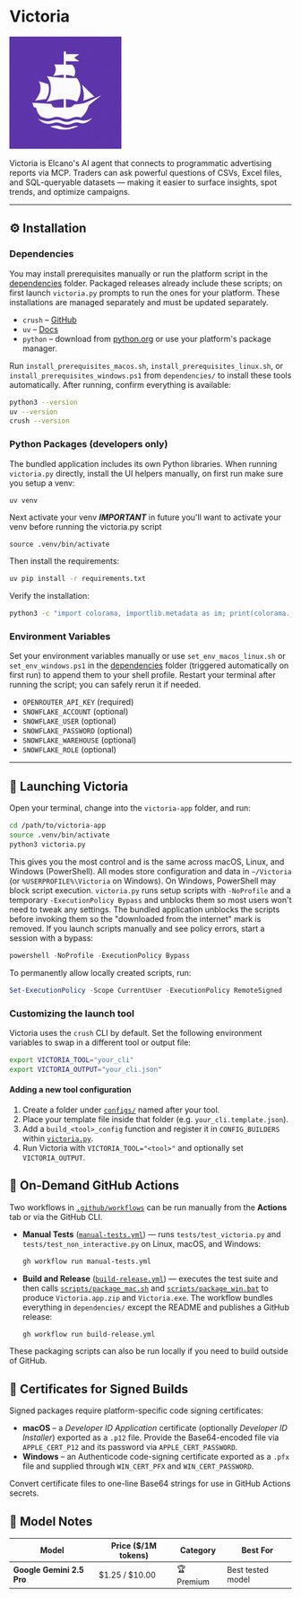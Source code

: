 # Victoria

<img src="assets/icon.png" alt="Victoria Icon" width="200" />

Victoria is Elcano's AI agent that connects to programmatic advertising reports via MCP. Traders can ask powerful questions of CSVs, Excel files, and SQL-queryable datasets — making it easier to surface insights, spot trends, and optimize campaigns.

---

## ⚙️ Installation

### Dependencies

You may install prerequisites manually or run the platform script in the [dependencies](./dependencies) folder. Packaged releases
already include these scripts; on first launch `victoria.py` prompts to run the ones for your platform. These installations
are managed separately and must be updated separately.

* `crush` – [GitHub](https://github.com/charmbracelet/crush)
* `uv` – [Docs](https://docs.astral.sh/uv/getting-started/installation/)
* `python` – download from [python.org](https://www.python.org) or use your platform's package manager.

Run `install_prerequisites_macos.sh`, `install_prerequisites_linux.sh`, or
`install_prerequisites_windows.ps1` from `dependencies/` to install these tools
automatically. After running, confirm everything is available:

```bash
python3 --version
uv --version
crush --version
```

### Python Packages (developers only)

The bundled application includes its own Python libraries. When running
`victoria.py` directly, install the UI helpers manually, on first run make sure you setup a venv:

```bash
uv venv
```

Next activate your venv ***IMPORTANT*** in future you'll want to activate your venv before running the victoria.py script

```
source .venv/bin/activate
```

Then install the requirements:

```bash
uv pip install -r requirements.txt
```

Verify the installation:

```bash
python3 -c "import colorama, importlib.metadata as im; print(colorama.__version__, im.version('rich'))"
```

### Environment Variables

Set your environment variables manually or use `set_env_macos_linux.sh` or
`set_env_windows.ps1` in the [dependencies](./dependencies) folder (triggered
automatically on first run) to append them to your shell profile. Restart your
terminal after running the script; you can safely rerun it if needed.

* `OPENROUTER_API_KEY` (required)
* `SNOWFLAKE_ACCOUNT` (optional)
* `SNOWFLAKE_USER` (optional)
* `SNOWFLAKE_PASSWORD` (optional)
* `SNOWFLAKE_WAREHOUSE` (optional)
* `SNOWFLAKE_ROLE` (optional)

---

## 🚀 Launching Victoria

Open your terminal, change into the `victoria-app` folder, and run:

```bash
cd /path/to/victoria-app
source .venv/bin/activate
python3 victoria.py
```

This gives you the most control and is the same across macOS, Linux, and Windows (PowerShell).
All modes store configuration and data in `~/Victoria` (or `%USERPROFILE%\Victoria` on Windows).
On Windows, PowerShell may block script execution. `victoria.py` runs setup scripts
with `-NoProfile` and a temporary `-ExecutionPolicy Bypass` and unblocks them so most
users won't need to tweak any settings. The bundled application unblocks the
scripts before invoking them so the "downloaded from the internet" mark is removed.
If you launch scripts manually and see policy errors, start a session with a bypass:

```powershell
powershell -NoProfile -ExecutionPolicy Bypass
```

To permanently allow locally created scripts, run:

```powershell
Set-ExecutionPolicy -Scope CurrentUser -ExecutionPolicy RemoteSigned
```

### Customizing the launch tool

Victoria uses the `crush` CLI by default. Set the following environment variables to swap in a different tool or output file:

```bash
export VICTORIA_TOOL="your_cli"
export VICTORIA_OUTPUT="your_cli.json"
```

#### Adding a new tool configuration

1. Create a folder under [`configs/`](configs) named after your tool.
2. Place your template file inside that folder (e.g. `your_cli.template.json`).
3. Add a `build_<tool>_config` function and register it in `CONFIG_BUILDERS` within [`victoria.py`](victoria.py).
4. Run Victoria with `VICTORIA_TOOL="<tool>"` and optionally set `VICTORIA_OUTPUT`.

## 🔄 On-Demand GitHub Actions

Two workflows in [`.github/workflows`](.github/workflows) can be run manually from the **Actions** tab or via the GitHub CLI.

* **Manual Tests** ([`manual-tests.yml`](.github/workflows/manual-tests.yml)) — runs `tests/test_victoria.py` and `tests/test_non_interactive.py` on Linux, macOS, and Windows:

  ```bash
  gh workflow run manual-tests.yml
  ```

* **Build and Release** ([`build-release.yml`](.github/workflows/build-release.yml)) — executes the test suite and then calls [`scripts/package_mac.sh`](scripts/package_mac.sh) and [`scripts/package_win.bat`](scripts/package_win.bat) to produce `Victoria.app.zip` and `Victoria.exe`. The workflow bundles everything in `dependencies/` except the README and publishes a GitHub release:

  ```bash
  gh workflow run build-release.yml
  ```

These packaging scripts can also be run locally if you need to build outside of GitHub.

## 🔏 Certificates for Signed Builds

Signed packages require platform-specific code signing certificates:

- **macOS** – a *Developer ID Application* certificate (optionally *Developer ID
  Installer*) exported as a `.p12` file. Provide the Base64-encoded file via
  `APPLE_CERT_P12` and its password via `APPLE_CERT_PASSWORD`.
- **Windows** – an Authenticode code-signing certificate exported as a `.pfx`
  file and supplied through `WIN_CERT_PFX` and `WIN_CERT_PASSWORD`.

Convert certificate files to one-line Base64 strings for use in GitHub Actions
secrets.

## 🧠 Model Notes

| Model                     | Price (\$/1M tokens) | Category      | Best For              |
| ------------------------- | -------------------- | ------------- | --------------------- |
| **Google Gemini 2.5 Pro** | \$1.25 / \$10.00     | 🏆 Premium    | Best tested model     |
